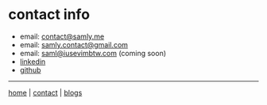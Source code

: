 # contact info

- email: contact@samly.me
- email: samly.contact@gmail.com
- email: saml@iusevimbtw.com (coming soon)
- [linkedin](https://www.linkedin.com/in/samly-me/)
- [github](https://github.com/samlyme)

---

[home](/index.html) | [contact](/contact.html) | [blogs](/blogs/index.html)